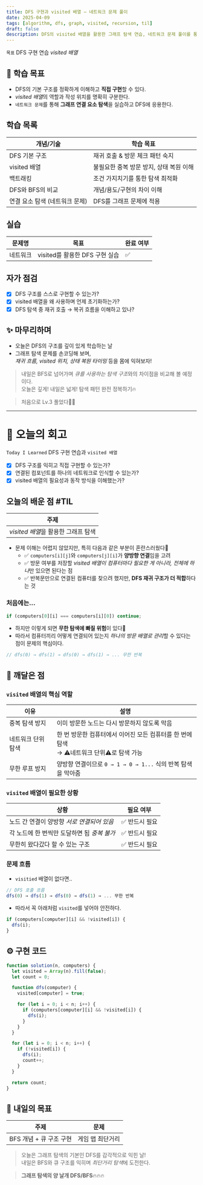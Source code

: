 ```yaml
---
title: DFS 구현과 visited 배열 – 네트워크 문제 풀이
date: 2025-04-09
tags: [algorithm, dfs, graph, visited, recursion, til]
draft: false
description: DFS의 visited 배열을 활용한 그래프 탐색 연습, 네트워크 문제 풀이를 통해 상태 관리와 재귀 흐름을 체득한 학습 기록
---
```


`목표` DFS 구현 연습 *visited 배열*

## 📌 학습 목표

- DFS의 기본 구조를 정확하게 이해하고 **직접 구현**할 수 있다.
- *visited 배열*의 역할과 작성 위치를 명확히 구분한다.
- `네트워크 문제`를 통해 **그래프 연결 요소 탐색**을 실습하고 DFS에 응용한다.

## 학습 목록

| 개념/기술                      | 학습 목표                                       |
|-------------------------------|------------------------------------------------|
| DFS 기본 구조                 | 재귀 호출 & 방문 체크 패턴 숙지               |
| visited 배열                  | 불필요한 중복 방문 방지, 상태 복원 이해       |
| 백트래킹                      | 조건 가지치기를 통한 탐색 최적화              |
| DFS와 BFS의 비교              | 개념/용도/구현의 차이 이해                     |
| 연결 요소 탐색 (네트워크 문제) | DFS를 그래프 문제에 적용                      |

## 실습

| 문제명  | 목표                     | 완료 여부 |
| ---- | ---------------------- | ----- |
| 네트워크 | visited를 활용한 DFS 구현 실습 | ✅     |

## 자가 점검

- [x] DFS 구조를 스스로 구현할 수 있는가?
- [x] visited 배열을 왜 사용하며 언제 초기화하는가?
- [x] DFS 탐색 중 재귀 호출 → 복귀 흐름을 이해하고 있나?

## ✨ 마무리하며

- 오늘은 DFS의 구조를 깊이 있게 학습하는 날
- 그래프 탐색 문제를 손코딩해 보며,  
  *재귀 흐름, visited 위치, 상태 복원 타이밍* 등을 몸에 익혀보자!

> 내일은 BFS로 넘어가며 *큐를 사용하는 탐색 구조*와의 차이점을 비교해 볼 예정이다.  
> 오늘은 깊게! 내일은 넓게! 탐색 패턴 완전 정복하기🔥

> 처음으로 Lv.3 풀었다👩‍💻

---

# 📌 오늘의 회고

`Today I Learned` DFS 구현 연습과 `visited 배열`

- [x] DFS 구조를 익히고 직접 구현할 수 있는가?
- [x] 연결된 컴포넌트를 하나의 네트워크로 인식할 수 있는가?
- [x] visited 배열의 필요성과 동작 방식을 이해했는가?

## 오늘의 배운 점 #TIL

| 주제                       |
| ------------------------ |
| *visited 배열*을 활용한 그래프 탐색 |
- 문제 이해는 어렵지 않았지만, 특히 다음과 같은 부분이 혼란스러웠다🤯
	- ✅ `computers[i][j]`와 `computers[j][i]`가 **양방향 연결**임을 고려
	- ✅ 방문 여부를 저장할 *visited 배열이 컴퓨터마다 필요한 게 아니라, 전체에 하나*만 있으면 된다는 점
    - ✅ 반복문만으로 연결된 컴퓨터를 찾으려 했지만, **DFS 재귀 구조가 더 적합**하다는 것
    

### 처음에는...
```javascript
if (computers[0][i] === computers[i][0]) continue;
```

- 하지만 이렇게 되면 **무한 탐색에 빠질 위험**이 있다🚨
- 따라서 컴퓨터끼리 어떻게 연결되어 있는지 *하나의 방문 배열로 관리*할 수 있다는 점이 문제의 핵심이다.
```javascript
// dfs(0) → dfs(1) → dfs(0) → dfs(1) → ... 무한 반복
```

## 🧘 깨달은 점

### `visited` 배열의 핵심 역할

| 이유         | 설명                                                           |
| ---------- | ------------------------------------------------------------ |
| 중복 탐색 방지   | 이미 방문한 노드는 다시 방문하지 않도록 막음                                    |
| 네트워크 단위 탐색 | 한 번 방문한 컴퓨터에서 이어진 모든 컴퓨터를 한 번에 탐색 <br>  → ⚠️네트워크 단위⚠️로 탐색 가능 |
| 무한 루프 방지   | 양방향 연결이므로 `0 → 1 → 0 → 1...` 식의 반복 탐색을 막아줌                   |

### `visited` 배열이 필요한 상황

| 상황                         | 필요 여부    |
| -------------------------- | -------- |
| 노드 간 연결이 양방향 *서로 연결되어 있음*  | ✅ 반드시 필요 |
| 각 노드에 한 번씩만 도달하면 됨 *중복 불가* | ✅ 반드시 필요 |
| 무한히 왔다갔다 할 수 있는 구조         | ✅ 반드시 필요 |

### 문제 흐름

- `visitied` 배열이 없다면..
```javascript
// DFS 호출 흐름
dfs(0) → dfs(1) → dfs(0) → dfs(1) → ... 무한 반복
```


- 따라서 꼭 아래처럼 `visited`를 넣어야 안전하다.
```javascript
if (computers[computer][i] && !visited[i]) {
  dfs(i);
}
```

## ⚙️ 구현 코드

```javascript
function solution(n, computers) {
  let visited = Array(n).fill(false);
  let count = 0;

  function dfs(computer) {
    visited[computer] = true;

    for (let i = 0; i < n; i++) {
      if (computers[computer][i] && !visited[i]) {
        dfs(i);
      }
    }
  }

  for (let i = 0; i < n; i++) {
    if (!visited[i]) {
      dfs(i);
      count++;
    }
  }

  return count;
}
```

## 🎯 내일의 목표

| 주제               | 문제        |
| ---------------- | --------- |
| BFS 개념 + 큐 구조 구현 | 게임 맵 최단거리 |

> 오늘은 그래프 탐색의 기본인 DFS를 감각적으로 익힌 날!  
> 내일은 BFS와 큐 구조를 익히며 *최단거리 탐색*에 도전한다.  

> **그래프 탐색의 양 날개 DFS/BFS**🔥🔥🔥
